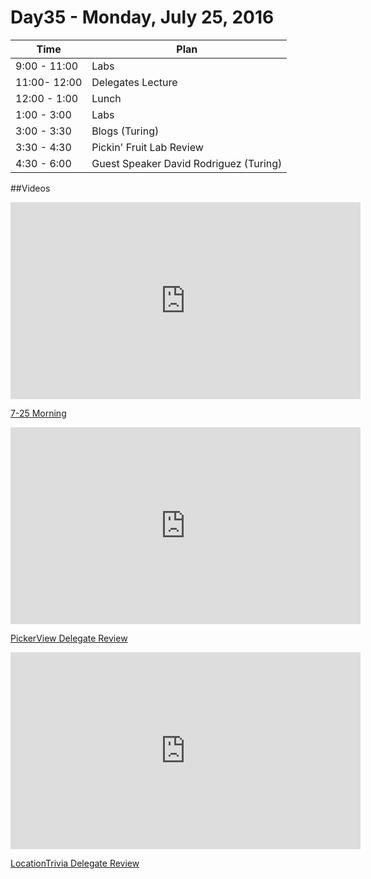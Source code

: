 # Day35  - Monday, July 25, 2016 


Time       | Plan     |
----------------|-------
9:00 - 11:00  | Labs
11:00- 12:00  | Delegates Lecture
12:00 - 1:00    | Lunch
1:00 - 3:00    | Labs
3:00 - 3:30  | Blogs (Turing)
3:30 - 4:30  | Pickin' Fruit Lab Review
4:30 - 6:00    | Guest Speaker David Rodriguez (Turing)

##Videos
<iframe width="560" height="315" src="https://www.youtube.com/embed/RbyUXnJIXww?rel=0&modestbranding=1" frameborder="0" allowfullscreen></iframe><p><a href="https://www.youtube.com/watch?v=RbyUXnJIXww">7-25 Morning</a></p>

<iframe width="560" height="315" src="https://www.youtube.com/embed/Q7TWjy6S1ss?rel=0&modestbranding=1" frameborder="0" allowfullscreen></iframe><p><a href="https://www.youtube.com/watch?v=Q7TWjy6S1ss">PickerView Delegate Review</a></p>

<iframe width="560" height="315" src="https://www.youtube.com/embed/5ohjCao4WeU?rel=0&modestbranding=1" frameborder="0" allowfullscreen></iframe><p><a href="https://www.youtube.com/watch?v=5ohjCao4WeU">LocationTrivia Delegate Review</a></p>

